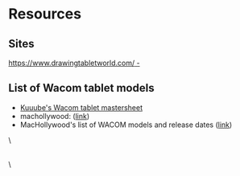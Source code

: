 # Resources

## Sites

[https://www.drawingtabletworld.com/ - ](https://www.drawingtabletworld.com/)

## List of Wacom tablet models

* [Kuuube's Wacom tablet mastersheet](kuuube/kuuubes-wacom-tablet-mastersheet.md) &#x20;
* machollywood: ([link](https://machollywood.com/blogs/news/wacom-tablets-and-cintiqs-with-compatible-pens))&#x20;
*   MacHollywood's list of WACOM models and release dates ([link](https://machollywood.com/blogs/news/wacom-tablets-and-cintiqs-with-compatible-pens))











\


\
\


